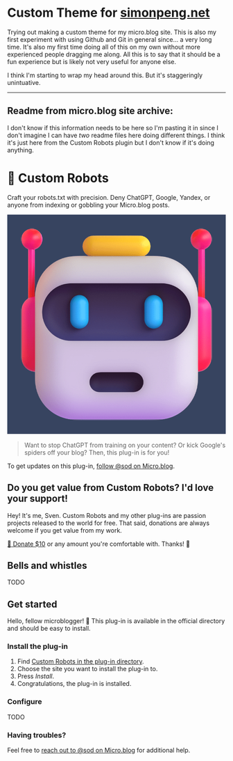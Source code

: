 # Custom Theme for [simonpeng.net](https://simonpeng.net)

Trying out making a custom theme for my micro.blog site. This is also my first experiment with using Github and Git in general since... a very long time. It's also my first time doing all of this on my own without more experienced people dragging me along. All this is to say that it should be a fun experience but is likely not very useful for anyone else.

I think I'm starting to wrap my head around this. But it's staggeringly unintuative.

---

## Readme from micro.blog site archive:

I don't know if this information needs to be here so I'm pasting it in since I don't imagine I can have *two* readme files here doing different things. I think it's just here from the Custom Robots plugin but I don't know if it's doing anything. 

# 🤖 Custom Robots

Craft your robots.txt with precision. Deny ChatGPT, Google, Yandex, or anyone from indexing or gobbling your Micro.blog posts.

![](https://raw.githubusercontent.com/svendahlstrand/plugin-custom-robots/main/vendor/microsoft/fluent-emoji-robot.png)

> Want to stop ChatGPT from training on your content? Or kick Google's spiders off your blog? Then, this plug-in is for you!

To get updates on this plug-in, [follow @sod on Micro.blog](https://micro.blog/sod).

## Do you get value from Custom Robots? I'd love your support!

Hey! It's me, Sven. Custom Robots and my other plug-ins are passion projects released to the world for free. That said, donations are always welcome if you get value from my work.

[💸 Donate $10](https://dahlstrand.net/donate/) or any amount you're comfortable with. Thanks! 🙏

## Bells and whistles

TODO

## Get started

Hello, fellow microblogger! 👋 This plug-in is available in the official directory and should be easy to install.

### Install the plug-in

1. Find [Custom Robots in the plug-in directory](https://micro.blog/account/plugins/view/108).
2. Choose the site you want to install the plug-in to.
3. Press *Install*.
4. Congratulations, the plug-in is installed.

### Configure

TODO

### Having troubles?

Feel free to [reach out to @sod on Micro.blog](https://micro.blog/sod) for additional help.

